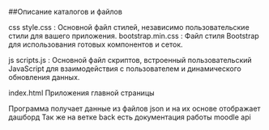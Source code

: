 ##Описание каталогов и файлов

css
style.css : Основной файл стилей, независимо пользовательские стили для вашего приложения.
bootstrap.min.css : Файл стиля Bootstrap для использования готовых компонентов и сеток.

js
scripts.js : Основной файл скриптов, встроенный пользовательский JavaScript для взаимодействия с пользователем и динамического обновления данных.

index.html
Приложения главной страницы

Программа получает данные из файлов json и на их основе отображает дашборд 
Так же на ветке back есть документация работы moodle api 
